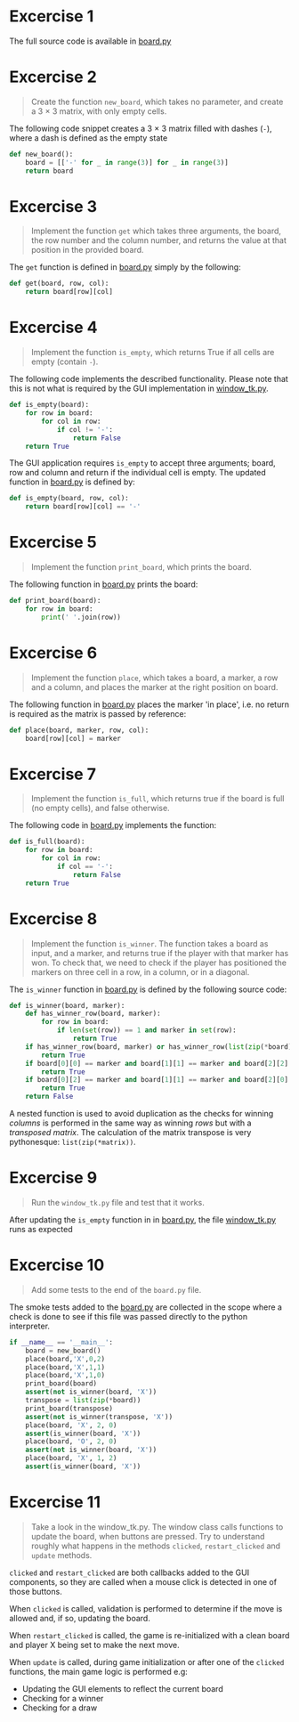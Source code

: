 # Excercise 1

The full source code is available in [board.py](board.py)

# Excercise 2

> Create the function `new_board`, which takes no parameter, and create a 3 × 3 matrix, with
> only empty cells.

 The following code snippet creates a 3 × 3 matrix filled with dashes (`-`), where 
 a dash is defined as the empty state  
```python
def new_board():
    board = [['-' for _ in range(3)] for _ in range(3)]
    return board

```

# Excercise 3
> Implement the function `get` which takes three arguments, the board, the row number and
> the column number, and returns the value at that position in the provided board.

The `get` function is defined in [board.py](board.py) simply by the following:
```python
def get(board, row, col):
    return board[row][col]
```    

# Excercise 4

>Implement the function `is_empty`, which returns True if all cells are empty (contain `-`).

The following code implements the described functionality. Please note that this is
not what is required by the GUI implementation in [window_tk.py](window_tk.py).

```python
def is_empty(board):
    for row in board:
        for col in row:
            if col != '-':
                return False
    return True
```    

The GUI application requires `is_empty` to accept three arguments; board, row
and column and return if the individual cell is empty. The updated function
in [board.py](board.py) is defined by:

```python
def is_empty(board, row, col):
    return board[row][col] == '-'

```

# Excercise 5

>Implement the function `print_board`, which prints the board.

The following function in [board.py](board.py) prints the board:

```python
def print_board(board):
    for row in board:
        print(' '.join(row))

```

# Excercise 6

> Implement the function `place`, which takes a board, a marker, a row and a column, and
> places the marker at the right position on board.

The following function in [board.py](board.py) places the marker 'in place',
i.e. no return is required as the matrix is passed by reference:

```python
def place(board, marker, row, col):
    board[row][col] = marker
```    

# Excercise 7

> Implement the function `is_full`, which returns true if the board is full (no empty cells),
> and false otherwise.

The following code in [board.py](board.py) implements the function:

```python
def is_full(board):
    for row in board:
        for col in row:
            if col == '-':
                return False
    return True
```

# Excercise 8

> Implement the function `is_winner`. The function takes a board as input, and a marker, 
> and returns true if the player with that marker has won. To check that, we need to check
> if the player has positioned the markers on three cell in a row, in a column, or in a
> diagonal.

The `is_winner` function in [board.py](board.py) is defined by the following source code:

```python
def is_winner(board, marker):
    def has_winner_row(board, marker):
        for row in board:
            if len(set(row)) == 1 and marker in set(row):
                return True
    if has_winner_row(board, marker) or has_winner_row(list(zip(*board)), marker):
        return True
    if board[0][0] == marker and board[1][1] == marker and board[2][2] == marker:
        return True
    if board[0][2] == marker and board[1][1] == marker and board[2][0] == marker:
        return True
    return False
```

A nested function is used to avoid duplication as the  checks for winning *columns* is
performed in the same way as winning *rows* but with a *transposed matrix*. The calculation
of the matrix transpose is very pythonesque: `list(zip(*matrix))`.

# Excercise 9

> Run the `window_tk.py` file and test that it works.

After updating the `is_empty` function in in [board.py](board.py), the file
[window_tk.py](window_tk.py) runs as expected

# Excercise 10

> Add some tests to the end of the `board.py` file.

The smoke tests added to the [board.py](board.py) are
collected in the scope where a check is done to see if
this file was passed directly to the python interpreter.

```python
if __name__ == '__main__': 
    board = new_board()
    place(board,'X',0,2)
    place(board,'X',1,1)
    place(board,'X',1,0)
    print_board(board)
    assert(not is_winner(board, 'X'))
    transpose = list(zip(*board))
    print_board(transpose)
    assert(not is_winner(transpose, 'X'))
    place(board, 'X', 2, 0)
    assert(is_winner(board, 'X'))
    place(board, 'O', 2, 0)
    assert(not is_winner(board, 'X'))
    place(board, 'X', 1, 2)
    assert(is_winner(board, 'X'))
```

# Excercise 11

> Take a look in the window_tk.py. The window class calls functions to update the
> board, when buttons are pressed. Try to understand roughly what happens in the methods
> `clicked`, `restart_clicked` and `update` methods.

`clicked` and `restart_clicked` are both callbacks added
to the GUI components, so they are called when a mouse click
is detected in one of those buttons.

When `clicked` is called, validation is performed to
determine if the move is allowed and, if so, updating the
board.

When `restart_clicked` is called, the game is re-initialized
with a clean board and player X being set to make the next move.

When `update` is called, during game initialization or after
one of the `clicked` functions, the main game logic is performed
e.g: 
* Updating the GUI elements to reflect the current board
* Checking for a winner
* Checking for a draw